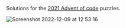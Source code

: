 Solutions for the [2021 Advent of code](https://adventofcode.com/2021) puzzles.


![Screenshot 2022-12-09 at 12 53 16](https://user-images.githubusercontent.com/10089812/206697312-3274cf52-dd76-45c1-aa42-80510f8f5208.png)
